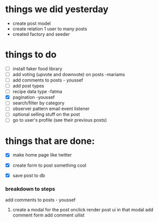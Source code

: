# things we did yesterday
- create post model
- create relation 1 user to many posts
- created factory and seeder

# things to do
- [ ] install faker food library 
- [ ] add voting (upvote and downvote) on posts -mariams
- [ ] add comments to posts - youssef
- [ ] add post types
- [ ] recipe data type -fatma
- [x] pagination -youssef
- [ ] search/filter by category
- [ ] observer pattern email event listener
- [ ] optional selling stuff on the post 
- [ ] go to user's profile (see their previous posts) 

# things that are done:
- [x] make home page like twitter 
- [x] create form to post something cool
- [x] save post to db


### breakdown to steps
add comments to posts - youssef
1. create a modal for the post onclick
render post ui in that modal
add comment form
add comment uilist
